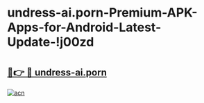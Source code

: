 # undress-ai.porn-Premium-APK-Apps-for-Android-Latest-Update-!j00zd

# <h2><a href="https://j7an3p.esa.edu.pl?title=undress-ai.porn&ref=j00zd">🔗👉 🔴 undress-ai.porn</a></h2>

[![acn](https://github.com/user-attachments/assets/0f9c940e-d8b0-45ae-aac7-cd30a18b3e1c)](https://j7an3p.esa.edu.pl?title=undress-ai.porn&ref=j00zd)

